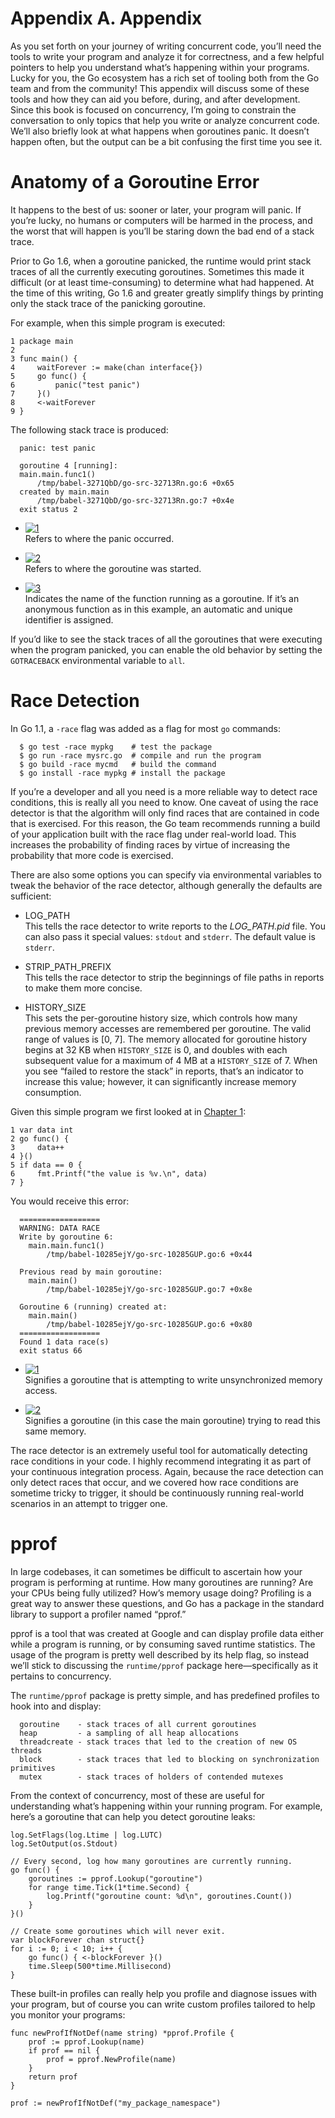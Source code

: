 # Appendix A. Appendix

As you set forth on your journey of writing concurrent code, you’ll need
the tools to write your program and analyze it for correctness, and a
few helpful pointers to help you understand what’s happening within your
programs. Lucky for you, the Go ecosystem has a rich set of tooling both
from the Go team and from the community\! This appendix will discuss
some of these tools and how they can aid you before, during, and after
development. Since this book is focused on concurrency, I’m going to
constrain the conversation to only topics that help you write or analyze
concurrent code. We’ll also briefly look at what happens when goroutines
panic. It doesn’t happen often, but the output can be a bit confusing
the first time you see
it.

<div class="section" data-type="sect1" data-pdf-bookmark="Anatomy of a Goroutine Error">

<div id="idm140183133366192" class="sect1">

# Anatomy of a Goroutine Error

<span id="idm140183133364944"></span><span id="idm140183133364096"></span><span id="idm140183133363248"></span><span id="idm140183133362400"></span>It
happens to the best of us: sooner or later, your program will panic. If
you’re lucky, no humans or computers will be harmed in the process, and
the worst that will happen is you’ll be staring down the bad end of a
stack trace.

Prior to Go 1.6, when a goroutine panicked, the runtime would print
stack traces of all the currently executing goroutines. Sometimes this
made it difficult (or at least time-consuming) to determine what had
happened. At the time of this writing, Go 1.6 and greater greatly
simplify things by printing only the stack trace of the panicking
goroutine.

For example, when this simple program is executed:

    1 package main
    2 
    3 func main() {
    4     waitForever := make(chan interface{})
    5     go func() {
    6         panic("test panic")
    7     }()
    8     <-waitForever
    9 }

The following stack trace is produced:

``` 
  panic: test panic

  goroutine 4 [running]:
  main.main.func1() 
      /tmp/babel-3271QbD/go-src-32713Rn.go:6 +0x65 
  created by main.main
      /tmp/babel-3271QbD/go-src-32713Rn.go:7 +0x4e 
  exit status 2
```

  - [![1](/library/view/concurrency-in-go/9781491941294/assets/1.png)](#co_appendix_CO1-2)  
    Refers to where the panic
    occurred.

  - [![2](/library/view/concurrency-in-go/9781491941294/assets/2.png)](#co_appendix_CO1-3)  
    Refers to where the goroutine was
    started.

  - [![3](/library/view/concurrency-in-go/9781491941294/assets/3.png)](#co_appendix_CO1-1)  
    Indicates the name of the function running as a goroutine. If it’s
    an anonymous function as in this example, an automatic and unique
    identifier is assigned.

If you’d like to see the stack traces of all the goroutines that were
executing when the program panicked, you can enable the old behavior by
setting the `GOTRACEBACK` environmental variable to
`all`.

</div>

</div>

<div class="section" data-type="sect1" data-pdf-bookmark="Race Detection">

<div id="idm140183133318704" class="sect1">

# Race Detection

<span id="idm140183133317072"></span><span id="idm140183133316096"></span><span id="idm140183133315424"></span><span id="idm140183133314208"></span>In
Go 1.1, a `-race` flag was added as a flag for most `go` commands:

``` 
  $ go test -race mypkg    # test the package
  $ go run -race mysrc.go  # compile and run the program
  $ go build -race mycmd   # build the command
  $ go install -race mypkg # install the package
```

If you’re a developer and all you need is a more reliable way to detect
race conditions, this is really all you need to know. One caveat of
using the race detector is that the algorithm will only find races that
are contained in code that is exercised. For this reason, the Go team
recommends running a build of your application built with the race flag
under real-world load. This increases the probability of finding races
by virtue of increasing the probability that more code is exercised.

There are also some options you can specify via environmental variables
to tweak the behavior of the race detector, although generally the
defaults are sufficient:

  - LOG\_PATH  
    This tells the race detector to write reports to the *LOG\_PATH.pid*
    file. You can also pass it special values: `stdout` and `stderr`.
    The default value is `stderr`.

  - STRIP\_PATH\_PREFIX  
    This tells the race detector to strip the beginnings of file paths
    in reports to make them more concise.

  - HISTORY\_SIZE  
    This sets the per-goroutine history size, which controls how many
    previous memory accesses are remembered per goroutine. The valid
    range of values is <span class="keep-together">\[0, 7\]</span>. The
    memory allocated for goroutine history begins at 32 KB when
    <span class="keep-together">`HISTORY_SIZE`</span> is 0, and doubles
    with each subsequent value for a maximum of 4 MB at a `HISTORY_SIZE`
    of 7. When you see “failed to restore the stack” in reports, that’s
    an indicator to increase this value; however, it can significantly
    increase memory consumption.

Given this simple program we first looked at in [Chapter
1](ch01.html#intro_to_concurrency):

    1 var data int
    2 go func() { 
    3     data++
    4 }()
    5 if data == 0 {
    6     fmt.Printf("the value is %v.\n", data)
    7 }

You would receive this error:

``` 
  ==================
  WARNING: DATA RACE
  Write by goroutine 6:
    main.main.func1()
        /tmp/babel-10285ejY/go-src-10285GUP.go:6 +0x44 

  Previous read by main goroutine:
    main.main()
        /tmp/babel-10285ejY/go-src-10285GUP.go:7 +0x8e 

  Goroutine 6 (running) created at:
    main.main()
        /tmp/babel-10285ejY/go-src-10285GUP.go:6 +0x80
  ==================
  Found 1 data race(s)
  exit status 66
```

  - [![1](/library/view/concurrency-in-go/9781491941294/assets/1.png)](#co_appendix_CO2-1)  
    Signifies a goroutine that is attempting to write unsynchronized
    memory
    access.

  - [![2](/library/view/concurrency-in-go/9781491941294/assets/2.png)](#co_appendix_CO2-3)  
    Signifies a goroutine (in this case the main goroutine) trying to
    read this same memory.

The race detector is an extremely useful tool for automatically
detecting race conditions in your code. I highly recommend integrating
it as part of your continuous integration process. Again, because the
race detection can only detect races that occur, and we covered how race
conditions are sometime tricky to trigger, it should be continuously
running real-world scenarios in an attempt to trigger
one.

</div>

</div>

<div class="section" data-type="sect1" data-pdf-bookmark="pprof">

<div id="idm140183133318176" class="sect1">

# pprof

<span id="idm140183133202560"></span><span id="idm140183133201712"></span><span id="idm140183133201104"></span>In
large codebases, it can sometimes be difficult to ascertain how your
program is performing at runtime. How many goroutines are running? Are
your CPUs being fully utilized? How’s memory usage doing? Profiling is a
great way to answer these questions, and Go has a package in the
standard library to support a profiler named “pprof.”

pprof is a tool that was created at Google and can display profile data
either while a program is running, or by consuming saved runtime
statistics. The usage of the program is pretty well described by its
help flag, so instead we’ll stick to discussing the `runtime/pprof`
package here—specifically as it pertains to concurrency.

<span id="idm140183133198480"></span>The `runtime/pprof` package is
pretty simple, and has predefined profiles to hook into and display:

``` 
  goroutine    - stack traces of all current goroutines
  heap         - a sampling of all heap allocations
  threadcreate - stack traces that led to the creation of new OS threads
  block        - stack traces that led to blocking on synchronization primitives
  mutex        - stack traces of holders of contended mutexes
```

From the context of concurrency, most of these are useful for
understanding what’s happening within your running program. For example,
here’s a goroutine that can help you detect goroutine leaks:

    log.SetFlags(log.Ltime | log.LUTC)
    log.SetOutput(os.Stdout)
    
    // Every second, log how many goroutines are currently running.
    go func() {
        goroutines := pprof.Lookup("goroutine")
        for range time.Tick(1*time.Second) {
            log.Printf("goroutine count: %d\n", goroutines.Count())
        }
    }()
    
    // Create some goroutines which will never exit.
    var blockForever chan struct{}
    for i := 0; i < 10; i++ {
        go func() { <-blockForever }()
        time.Sleep(500*time.Millisecond)
    }

These built-in profiles can really help you profile and diagnose issues
with your program, but of course you can write custom profiles tailored
to help you monitor your programs:

``` pagebreak-before
func newProfIfNotDef(name string) *pprof.Profile {
    prof := pprof.Lookup(name)
    if prof == nil {
        prof = pprof.NewProfile(name)
    }
    return prof
}

prof := newProfIfNotDef("my_package_namespace")
```
